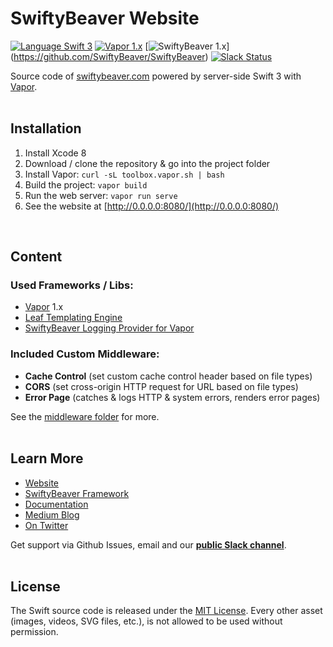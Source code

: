 # SwiftyBeaver Website

[![Language Swift 3](https://img.shields.io/badge/Language-Swift%203-orange.svg)](https://swift.org) [![Vapor 1.x](https://img.shields.io/badge/Vapor-1.x-blue.svg)](http://vapor.codes/) [![SwiftyBeaver 1.x](https://img.shields.io/badge/SwiftyBeaver-1.x-blue.svg)] (https://github.com/SwiftyBeaver/SwiftyBeaver) [![Slack Status](https://slack.swiftybeaver.com/badge.svg)](https://slack.swiftybeaver.com) 

Source code of [swiftybeaver.com](https://swiftybeaver.com) powered by server-side Swift 3 with [Vapor](https://github.com/vapor/vapor). <br/><br/>

## Installation

1. Install Xcode 8 
1. Download / clone the repository & go into the project folder
3. Install Vapor: `curl -sL toolbox.vapor.sh | bash`
3. Build the project: `vapor build`
4. Run the web server: `vapor run serve`
5. See the website at [http://0.0.0.0:8080/](http://0.0.0.0:8080/)

<br/>

## Content

### Used Frameworks / Libs:

- [Vapor](https://github.com/vapor/vapor) 1.x
- [Leaf Templating Engine](https://github.com/vapor/leaf)
- [SwiftyBeaver Logging Provider for Vapor](https://github.com/SwiftyBeaver/SwiftyBeaver-Vapor)

### Included Custom Middleware:
- **Cache Control** (set custom cache control header based on file types)
- **CORS** (set cross-origin HTTP request for URL based on file types)
- **Error Page** (catches & logs HTTP & system errors, renders error pages)

See the [middleware folder](https://github.com/SwiftyBeaver/SBWebsite/tree/master/Sources/SBWebsite/Middleware) for more.
<br/><br/>

## Learn More

- [Website](https://swiftybeaver.com)
- [SwiftyBeaver Framework](https://github.com/SwiftyBeaver/SwiftyBeaver)
- [Documentation](http://docs.swiftybeaver.com/)
- [Medium Blog](https://medium.com/swiftybeaver-blog)
- [On Twitter](https://twitter.com/SwiftyBeaver)


Get support via Github Issues, email and our <b><a href="https://slack.swiftybeaver.com">public Slack channel</a></b>.
<br/><br/>

## License

The Swift source code is released under the [MIT License](https://github.com/SwiftyBeaver/SwiftyBeaver/blob/master/LICENSE). Every other asset (images, videos, SVG files, etc.), is not allowed to be used without permission.
